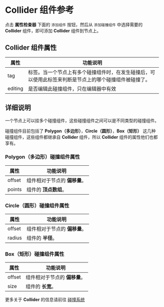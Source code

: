 # Collider 组件参考

点击 **属性检查器** 下面的 `添加组件` 按钮，然后从 `添加碰撞组件` 中选择需要的 **Collider** 组件，即可添加 **Collider** 组件到节点上。


## Collider 组件属性

| 属性 |   功能说明
| -------------- | ----------- |
| tag | 标签。当一个节点上有多个碰撞组件时，在发生碰撞后，可以使用此标签来判断是节点上的哪个碰撞组件被碰撞了。
| editing | 是否编辑此碰撞组件，只在编辑器中有效

## 详细说明

一个节点上可以挂多个碰撞组件，这些碰撞组件之间可以是不同类型的碰撞组件。

碰撞组件目前包括了 **Polygon（多边形）**，**Circle（圆形）**，**Box（矩形）** 这几种碰撞组件，这些组件都继承自 **Collider** 组件，所以 **Collider** 组件的属性他们也都享有。

### Polygon（多边形）碰撞组件属性

| 属性 |   功能说明
| -------------- | ----------- |
| offset | 组件相对于节点的 **偏移量**。
| points | 组件的 **顶点数组**。

### Circle（圆形）碰撞组件属性

| 属性 |   功能说明
| -------------- | ----------- |
| offset | 组件相对于节点的 **偏移量**。
| radius | 组件的 **半径**。

### Box（矩形）碰撞组件属性

| 属性 |   功能说明
| -------------- | ----------- |
| offset | 组件相对于节点的 **偏移量**。
| size | 组件的 **长宽**。


更多关于 **Collider** 的信息请前往 [碰撞系统](../physics/collision/index.md)
